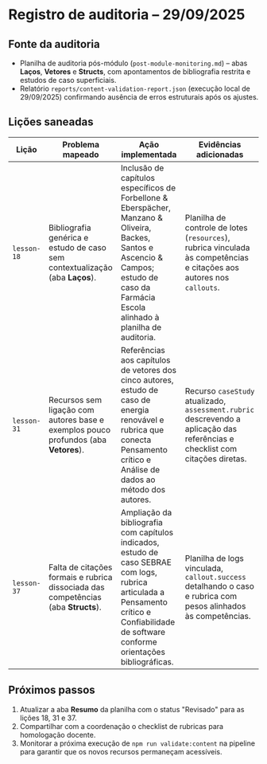 # Registro de auditoria – 29/09/2025

## Fonte da auditoria

- Planilha de auditoria pós-módulo (`post-module-monitoring.md`) – abas **Laços**, **Vetores** e **Structs**, com apontamentos de bibliografia restrita e estudos de caso superficiais.
- Relatório `reports/content-validation-report.json` (execução local de 29/09/2025) confirmando ausência de erros estruturais após os ajustes.

## Lições saneadas

| Lição       | Problema mapeado                                                                    | Ação implementada                                                                                                                                                                            | Evidências adicionadas                                                                                                        |
| ----------- | ----------------------------------------------------------------------------------- | -------------------------------------------------------------------------------------------------------------------------------------------------------------------------------------------- | ----------------------------------------------------------------------------------------------------------------------------- |
| `lesson-18` | Bibliografia genérica e estudo de caso sem contextualização (aba **Laços**).        | Inclusão de capítulos específicos de Forbellone & Eberspächer, Manzano & Oliveira, Backes, Santos e Ascencio & Campos; estudo de caso da Farmácia Escola alinhado à planilha de auditoria.   | Planilha de controle de lotes (`resources`), rubrica vinculada às competências e citações aos autores nos `callouts`.         |
| `lesson-31` | Recursos sem ligação com autores base e exemplos pouco profundos (aba **Vetores**). | Referências aos capítulos de vetores dos cinco autores, estudo de caso de energia renovável e rubrica que conecta Pensamento crítico e Análise de dados ao método dos autores.               | Recurso `caseStudy` atualizado, `assessment.rubric` descrevendo a aplicação das referências e checklist com citações diretas. |
| `lesson-37` | Falta de citações formais e rubrica dissociada das competências (aba **Structs**).  | Ampliação da bibliografia com capítulos indicados, estudo de caso SEBRAE com logs, rubrica articulada a Pensamento crítico e Confiabilidade de software conforme orientações bibliográficas. | Planilha de logs vinculada, `callout.success` detalhando o caso e rubrica com pesos alinhados às competências.                |

## Próximos passos

1. Atualizar a aba **Resumo** da planilha com o status "Revisado" para as lições 18, 31 e 37.
2. Compartilhar com a coordenação o checklist de rubricas para homologação docente.
3. Monitorar a próxima execução de `npm run validate:content` na pipeline para garantir que os novos recursos permaneçam acessíveis.
